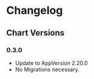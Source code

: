 # Changelog

## Chart Versions

### 0.3.0

- Update to AppVersion 2.20.0
- No Migrations necessary.
